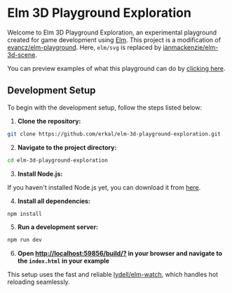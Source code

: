 # Elm 3D Playground Exploration

Welcome to Elm 3D Playground Exploration, an experimental playground created for game development using [Elm](https://elm-lang.org/). This project is a modification of [evancz/elm-playground](https://package.elm-lang.org/packages/evancz/elm-playground/latest/). Here, `elm/svg` is replaced by [ianmackenzie/elm-3d-scene](https://package.elm-lang.org/packages/ianmackenzie/elm-3d-scene/latest/).

You can preview examples of what this playground can do by [clicking here](https://erkal.github.io/elm-3d-playground-exploration/WebPage/index.html).

## Development Setup

To begin with the development setup, follow the steps listed below:

1. **Clone the repository:**

```bash
git clone https://github.com/erkal/elm-3d-playground-exploration.git
```

2. **Navigate to the project directory:**

```bash
cd elm-3d-playground-exploration
```

3. **Install Node.js:**

If you haven't installed Node.js yet, you can download it from [here](https://nodejs.org/en/download/).

4. **Install all dependencies:**

```bash
npm install
```

5. **Run a development server:**

```bash
npm run dev
```

6. **Open [http://localhost:59856/build/?](http://localhost:59856/build/?) in your browser and navigate to the `index.html` in your example** 

This setup uses the fast and reliable [lydell/elm-watch](https://github.com/lydell/elm-watch), which handles hot reloading seamlessly.
